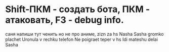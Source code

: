 # Shift-ПКМ - создать бота, ПКМ - атаковать, F3 - debug info.
саня напиши тут ченить но не про аниме, zizn za hs
Nasha Sasha gromko plachet
Uronula v rechku telefon
Ne poigraet teper v hs
Idi mateshu delai Sasha
